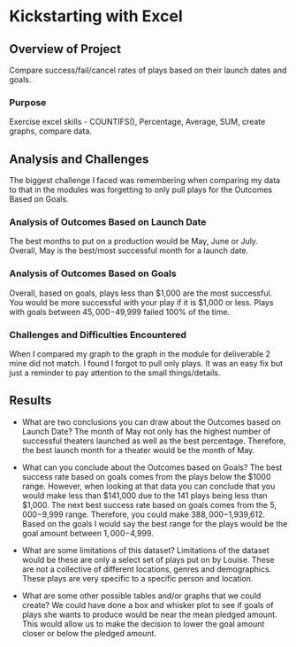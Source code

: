 # Kickstarting with Excel

## Overview of Project
Compare success/fail/cancel rates of plays based on their launch dates and goals.
### Purpose
Exercise excel skills - COUNTIFS(), Percentage, Average, SUM, create graphs, compare data.
## Analysis and Challenges
The biggest challenge I faced was remembering when comparing my data to that in the modules was forgetting to only pull plays for the Outcomes Based on Goals. 
### Analysis of Outcomes Based on Launch Date
The best months to put on a production would be May, June or July. Overall, May is the best/most successful month for a launch date. 
### Analysis of Outcomes Based on Goals
Overall, based on goals, plays less than $1,000 are the most successful. You would be more successful with your play if it is $1,000 or less. Plays with goals between $45,000-$49,999 failed 100% of the time.  
### Challenges and Difficulties Encountered
When I compared my graph to the graph in the module for deliverable 2 mine did not match. I found I forgot to pull only plays. It was an easy fix but just a reminder to pay attention to the small things/details.
## Results

- What are two conclusions you can draw about the Outcomes based on Launch Date?
The month of May not only has the highest number of successful theaters launched as well as the best percentage. Therefore, the best launch month for a theater would be the month of May. 

- What can you conclude about the Outcomes based on Goals?
The best success rate based on goals comes from the plays below the $1000 range. However, when looking at that data you can conclude that you would make less than $141,000 due to the 141 plays being less than $1,000. The next best success rate based on goals comes from the $5,000-$9,999 range. Therefore, you could make $388,000-$1,939,612. Based on the goals I would say the best range for the plays would be the goal amount between $1,000-$4,999.

- What are some limitations of this dataset?
Limitations of the dataset would be these are only a select set of plays put on by Louise. These are not a collective of different locations, genres and demographics. These plays are very specific to a specific person and location. 

- What are some other possible tables and/or graphs that we could create?
We could have done a box and whisker plot to see if goals of plays she wants to produce would be near the mean pledged amount. This would allow us to make the decision to lower the goal amount closer or below the pledged amount.
